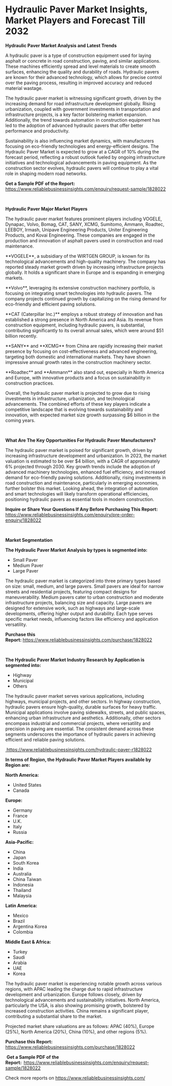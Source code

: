 <p><h1>Hydraulic Paver Market Insights, Market Players and Forecast Till 2032</h1></p><p><strong>Hydraulic Paver Market Analysis and Latest Trends</strong></p>
<p><p>A hydraulic paver is a type of construction equipment used for laying asphalt or concrete in road construction, paving, and similar applications. These machines efficiently spread and level materials to create smooth surfaces, enhancing the quality and durability of roads. Hydraulic pavers are known for their advanced technology, which allows for precise control over the paving process, resulting in improved accuracy and reduced material wastage.</p><p>The hydraulic paver market is witnessing significant growth, driven by the increasing demand for road infrastructure development globally. Rising urbanization, coupled with government investments in transportation and infrastructure projects, is a key factor bolstering market expansion. Additionally, the trend towards automation in construction equipment has led to the adoption of advanced hydraulic pavers that offer better performance and productivity.</p><p>Sustainability is also influencing market dynamics, with manufacturers focusing on eco-friendly technologies and energy-efficient designs. The Hydraulic Paver Market is expected to grow at a CAGR of 10% during the forecast period, reflecting a robust outlook fueled by ongoing infrastructure initiatives and technological advancements in paving equipment. As the construction sector evolves, hydraulic pavers will continue to play a vital role in shaping modern road networks.</p></p>
<p><strong>Get a Sample PDF of the Report:&nbsp;</strong> <a href="https://www.reliablebusinessinsights.com/enquiry/request-sample/1828022?utm_campaign=2464&utm_medium=2&utm_source=Github&utm_content=ia&utm_term=28022025&utm_id=hydraulic-paver">https://www.reliablebusinessinsights.com/enquiry/request-sample/1828022</a></p>
<p>&nbsp;</p>
<p><strong>Hydraulic Paver Major Market Players</strong></p>
<p><p>The hydraulic paver market features prominent players including VOGELE, Dynapac, Volvo, Bomag, CAT, SANY, XCMG, Sumitomo, Ammann, Roadtec, LEEBOY, Irmash, Unipave Engineering Products, Uniter Engineering Products, and Kovai Engineering. These companies are engaged in the production and innovation of asphalt pavers used in construction and road maintenance.</p><p>**VOGELE**, a subsidiary of the WIRTGEN GROUP, is known for its technological advancements and high-quality machinery. The company has reported steady market growth driven by increasing infrastructure projects globally. It holds a significant share in Europe and is expanding in emerging markets.</p><p>**Volvo**, leveraging its extensive construction machinery portfolio, is focusing on integrating smart technologies into hydraulic pavers. The company projects continued growth by capitalizing on the rising demand for eco-friendly and efficient paving solutions.</p><p>**CAT (Caterpillar Inc.)** employs a robust strategy of innovation and has established a strong presence in North America and Asia. Its revenue from construction equipment, including hydraulic pavers, is substantial, contributing significantly to its overall annual sales, which were around $51 billion recently.</p><p>**SANY** and **XCMG** from China are rapidly increasing their market presence by focusing on cost-effectiveness and advanced engineering, targeting both domestic and international markets. They have shown impressive annual growth rates in the construction machinery sector.</p><p>**Roadtec** and **Ammann** also stand out, especially in North America and Europe, with innovative products and a focus on sustainability in construction practices.</p><p>Overall, the hydraulic paver market is projected to grow due to rising investments in infrastructure, urbanization, and technological advancements. The combined efforts of these key players indicate a competitive landscape that is evolving towards sustainability and innovation, with expected market size growth surpassing $6 billion in the coming years.</p></p>
<p>&nbsp;</p>
<p><strong>What Are The Key Opportunities For Hydraulic Paver Manufacturers?</strong></p>
<p><p>The hydraulic paver market is poised for significant growth, driven by increasing infrastructure development and urbanization. In 2023, the market valuation is estimated to be over $4 billion, with a CAGR of approximately 6% projected through 2030. Key growth trends include the adoption of advanced machinery technologies, enhanced fuel efficiency, and increased demand for eco-friendly paving solutions. Additionally, rising investments in road construction and maintenance, particularly in emerging economies, further bolster this market. Looking ahead, the integration of automation and smart technologies will likely transform operational efficiencies, positioning hydraulic pavers as essential tools in modern construction.</p></p>
<p><strong>Inquire or Share Your Questions If Any Before Purchasing This Report:</strong> <a href="https://www.reliablebusinessinsights.com/enquiry/pre-order-enquiry/1828022?utm_campaign=2464&utm_medium=2&utm_source=Github&utm_content=ia&utm_term=28022025&utm_id=hydraulic-paver">https://www.reliablebusinessinsights.com/enquiry/pre-order-enquiry/1828022</a></p>
<p>&nbsp;</p>
<p><strong>Market Segmentation</strong></p>
<p><strong>The Hydraulic Paver Market Analysis by types is segmented into:</strong></p>
<p><ul><li>Small Paver</li><li>Medium Paver</li><li>Large Paver</li></ul></p>
<p><p>The hydraulic paver market is categorized into three primary types based on size: small, medium, and large pavers. Small pavers are ideal for narrow streets and residential projects, featuring compact designs for maneuverability. Medium pavers cater to urban construction and moderate infrastructure projects, balancing size and capacity. Large pavers are designed for extensive work, such as highways and large-scale developments, offering higher output and durability. Each type serves specific market needs, influencing factors like efficiency and application versatility.</p></p>
<p><strong>Purchase this Report:&nbsp;</strong><a href="https://www.reliablebusinessinsights.com/purchase/1828022?utm_campaign=2464&utm_medium=2&utm_source=Github&utm_content=ia&utm_term=28022025&utm_id=hydraulic-paver">https://www.reliablebusinessinsights.com/purchase/1828022</a></p>
<p>&nbsp;</p>
<p><strong>The Hydraulic Paver Market Industry Research by Application is segmented into:</strong></p>
<p><ul><li>Highway</li><li>Municipal</li><li>Others</li></ul></p>
<p><p>The hydraulic paver market serves various applications, including highways, municipal projects, and other sectors. In highway construction, hydraulic pavers ensure high-quality, durable surfaces for heavy traffic. Municipal applications involve paving sidewalks, streets, and public spaces, enhancing urban infrastructure and aesthetics. Additionally, other sectors encompass industrial and commercial projects, where versatility and precision in paving are essential. The consistent demand across these segments underscores the importance of hydraulic pavers in achieving efficient and reliable paving solutions.</p></p>
<p><a href="https://www.reliablebusinessinsights.com/hydraulic-paver-r1828022?utm_campaign=2464&utm_medium=2&utm_source=Github&utm_content=ia&utm_term=28022025&utm_id=hydraulic-paver">&nbsp;https://www.reliablebusinessinsights.com/hydraulic-paver-r1828022</a></p>
<p><strong>In terms of Region, the Hydraulic Paver Market Players available by Region are:</strong></p>
<p>
    <p> <strong> North America: </strong>
        <ul>
            <li>United States</li>
            <li>Canada</li>
        </ul>
        </p> 
    <p> <strong> Europe: </strong>
        <ul>
            <li>Germany</li>
            <li>France</li>
            <li>U.K.</li>
            <li>Italy</li>
            <li>Russia</li>
        </ul>
        </p> 
    <p> <strong> Asia-Pacific: </strong>
        <ul>
            <li>China</li>
            <li>Japan</li>
            <li>South Korea</li>
            <li>India</li>
            <li>Australia</li>
            <li>China Taiwan</li>
            <li>Indonesia</li>
            <li>Thailand</li>
            <li>Malaysia</li>
        </ul>
        </p> 
    <p> <strong> Latin America: </strong>
        <ul>
            <li>Mexico</li>
            <li>Brazil</li>
            <li>Argentina Korea</li>
            <li>Colombia</li>
        </ul>
        </p> 
    <p> <strong> Middle East & Africa: </strong>
        <ul>
            <li>Turkey</li>
            <li>Saudi</li>
            <li>Arabia</li>
            <li>UAE</li>
            <li>Korea</li>
        </ul>
    </p>
    </p>
<p><p>The hydraulic paver market is experiencing notable growth across various regions, with APAC leading the charge due to rapid infrastructure development and urbanization. Europe follows closely, driven by technological advancements and sustainability initiatives. North America, particularly the USA, is also showing promising growth, bolstered by increased construction activities. China remains a significant player, contributing a substantial share to the market. </p><p>Projected market share valuations are as follows: APAC (40%), Europe (25%), North America (20%), China (10%), and other regions (5%).</p></p>
<p><strong>Purchase this Report: </strong><a href="https://www.reliablebusinessinsights.com/purchase/1828022?utm_campaign=2464&utm_medium=2&utm_source=Github&utm_content=ia&utm_term=28022025&utm_id=hydraulic-paver">https://www.reliablebusinessinsights.com/purchase/1828022</a></p>
<p>&nbsp;<strong>Get a Sample PDF of the Report:&nbsp;&nbsp;</strong><a href="https://www.reliablebusinessinsights.com/enquiry/request-sample/1828022?utm_campaign=2464&utm_medium=2&utm_source=Github&utm_content=ia&utm_term=28022025&utm_id=hydraulic-paver">https://www.reliablebusinessinsights.com/enquiry/request-sample/1828022</a></p>
<p><strong></strong></p>
<p>Check more reports on <a href="https://www.reliablebusinessinsights.com/?utm_campaign=2464&utm_medium=2&utm_source=Github&utm_content=ia&utm_term=28022025&utm_id=hydraulic-paver">https://www.reliablebusinessinsights.com/</a></p>
